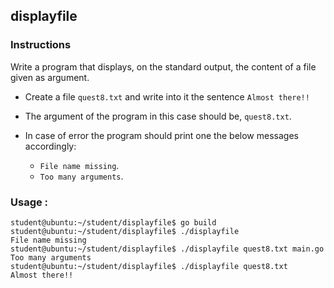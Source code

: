 ## displayfile

### Instructions

Write a program that displays, on the standard output, the content of a file given as argument.

- Create a file `quest8.txt` and write into it the sentence `Almost there!!`

- The argument of the program in this case should be, `quest8.txt`.

- In case of error the program should print one the below messages accordingly:
  - `File name missing`.
  - `Too many arguments`.

### Usage :

```console
student@ubuntu:~/student/displayfile$ go build
student@ubuntu:~/student/displayfile$ ./displayfile
File name missing
student@ubuntu:~/student/displayfile$ ./displayfile quest8.txt main.go
Too many arguments
student@ubuntu:~/student/displayfile$ ./displayfile quest8.txt
Almost there!!
```
